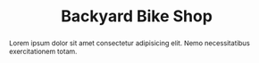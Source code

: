 ---
title: 'Backyard Bike Shop'
altTitle: 'Backyard Bike Shop'
url: '/cafes/backyard-bike-shop/'
abstract: 'Lorem ipsum dolor sit amet consectetur adipisicing elit. Nemo necessitatibus exercitationem totam.'
rating: 4.89
type: 'cafe'
locationId: 'gateshead'
amenities:
  - title: 'Speciality Coffee'
    unique: true
  - title: 'Unique Decor'
    unique: true
  - title: 'Catering'
openingsTimes:
  - day: 'Monday'
    from: '9:00'
    to: '16:00'
  - day: 'Tuesday'
    from: '9:00'
    to: '16:00'
  - day: 'Wednesday'
    from: '9:00'
    to: '16:00'
  - day: 'Thursday'
    from: '9:00'
    to: '16:00'
  - day: 'Friday'
    from: '9:00'
    to: '16:00'
  - day: 'Saturday'
    from: '9:00'
    to: '16:00'
  - day: 'Sunday'
    from: '9:00'
    to: '16:00'
address: 'Hillgate Quay, Gateshead NE8 2BH'
images:
  thumbnail: 
    src: '/images/cafes/fallback.jpeg'
    alt: 'Cafe Fallback Image'
  gallery:
    - src: '/images/cafes/fallback.jpeg'
      alt: 'Cafe Fallback Image'
    - src: '/images/cafes/fallback.jpeg'
      alt: 'Cafe Fallback Image'
    - src: '/images/cafes/fallback.jpeg'
      alt: 'Cafe Fallback Image'
    - src: '/images/cafes/fallback.jpeg'
      alt: 'Cafe Fallback Image'
    - src: '/images/cafes/fallback.jpeg'
      alt: 'Cafe Fallback Image'
    - src: '/images/cafes/fallback.jpeg'
      alt: 'Cafe Fallback Image'
    - src: '/images/cafes/fallback.jpeg'
      alt: 'Cafe Fallback Image'
    - src: '/images/cafes/fallback.jpeg'
      alt: 'Cafe Fallback Image'
    - src: '/images/cafes/fallback.jpeg'
      alt: 'Cafe Fallback Image'
    - src: '/images/cafes/fallback.jpeg'
      alt: 'Cafe Fallback Image'
head:
  title: 'Backyard Bike Shop : Cafés : Explore Cafes and Coffee Blends Across Tyne & Wear'
  meta:
    - name: 'keywords'
      content: 'café finder, coffee shop locator, café reviews, café events, café news, speciality coffee, café blog, coffee culture'
    - name: 'robots'
      content: 'index, follow'
    - name: 'author'
      content: 'Chris Prusakiewicz with ChatGPT'
    - name: 'copyright'
      content: '© 2023 The Coffee Detectives'
---